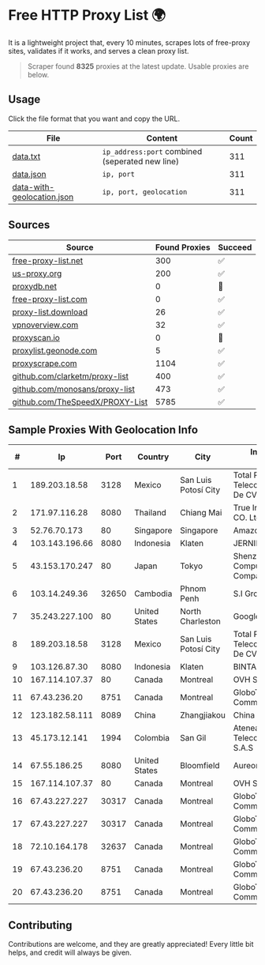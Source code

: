 
# Free HTTP Proxy List 🌍

It is a lightweight project that, every 10 minutes, scrapes lots of free-proxy sites, validates if it works, and serves a clean proxy list.


> Scraper found **8325** proxies at the latest update. Usable proxies are below.

## Usage

Click the file format that you want and copy the URL.


|File|Content|Count|
|----|-------|-----|
|[data.txt](https://raw.githubusercontent.com/themiralay/Proxy-List-World/master/data.txt)|`ip_address:port` combined (seperated new line)|311|
|[data.json](https://raw.githubusercontent.com/themiralay/Proxy-List-World/master/data.json)|`ip, port`|311|
|[data-with-geolocation.json](https://raw.githubusercontent.com/themiralay/Proxy-List-World/master/data-with-geolocation.json)|`ip, port, geolocation`|311|

## Sources

|Source|Found Proxies|Succeed|
|------|-------------|-------|
|[free-proxy-list.net](https://free-proxy-list.net)|300|✅|
|[us-proxy.org](https://www.us-proxy.org)|200|✅|
|[proxydb.net](http://proxydb.net)|0|🚫|
|[free-proxy-list.com](https://free-proxy-list.com/?page=&port=&type%5B%5D=http&type%5B%5D=https&up_time=0&search=Search)|0|✅|
|[proxy-list.download](https://www.proxy-list.download/HTTP)|26|✅|
|[vpnoverview.com](https://vpnoverview.com/privacy/anonymous-browsing/free-proxy-servers)|32|✅|
|[proxyscan.io](https://www.proxyscan.io)|0|🚫|
|[proxylist.geonode.com](https://proxylist.geonode.com/api/proxy-list?limit=300&page=1&sort_by=lastChecked&sort_type=desc&protocols=http,https)|5|✅|
|[proxyscrape.com](https://api.proxyscrape.com/v2/?request=displayproxies&protocol=http&timeout=10000&country=all&ssl=all&anonymity=all)|1104|✅|
|[github.com/clarketm/proxy-list](https://raw.githubusercontent.com/clarketm/proxy-list/master/proxy-list-raw.txt)|400|✅|
|[github.com/monosans/proxy-list](https://raw.githubusercontent.com/monosans/proxy-list/main/proxies/http.txt)|473|✅|
|[github.com/TheSpeedX/PROXY-List](https://raw.githubusercontent.com/TheSpeedX/PROXY-List/master/http.txt)|5785|✅|


## Sample Proxies With Geolocation Info

|#|Ip|Port|Country|City|Internet Service Provider|
|-|--|----|-------|----|-------------------------|
|1|189.203.18.58|3128|Mexico|San Luis Potosí City|Total Play Telecomunicaciones SA De CV|
|2|171.97.116.28|8080|Thailand|Chiang Mai|True Internet Corporation CO. Ltd.|
|3|52.76.70.173|80|Singapore|Singapore|Amazon.com, Inc.|
|4|103.143.196.66|8080|Indonesia|Klaten|JERNIHNETWORK|
|5|43.153.170.247|80|Japan|Tokyo|Shenzhen Tencent Computer Systems Company Limited|
|6|103.14.249.36|32650|Cambodia|Phnom Penh|S.I Group|
|7|35.243.227.100|80|United States|North Charleston|Google LLC|
|8|189.203.18.58|3128|Mexico|San Luis Potosí City|Total Play Telecomunicaciones SA De CV|
|9|103.126.87.30|8080|Indonesia|Klaten|BINTANGPERKASAORION|
|10|167.114.107.37|80|Canada|Montreal|OVH SAS|
|11|67.43.236.20|8751|Canada|Montreal|GloboTech Communications|
|12|123.182.58.111|8089|China|Zhangjiakou|China Telecom|
|13|45.173.12.141|1994|Colombia|San Gil|Atenea Telecomunicaciones S.A.S|
|14|67.55.186.25|8080|United States|Bloomfield|Aureon Network Services|
|15|167.114.107.37|80|Canada|Montreal|OVH SAS|
|16|67.43.227.227|30317|Canada|Montreal|GloboTech Communications|
|17|67.43.227.227|30317|Canada|Montreal|GloboTech Communications|
|18|72.10.164.178|32637|Canada|Montreal|GloboTech Communications|
|19|67.43.236.20|8751|Canada|Montreal|GloboTech Communications|
|20|67.43.236.20|8751|Canada|Montreal|GloboTech Communications|



## Contributing

Contributions are welcome, and they are greatly appreciated! Every
little bit helps, and credit will always be given.

